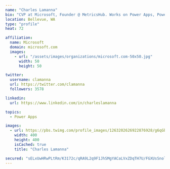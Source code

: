 ```yaml
---
name: "Charles Lamanna"
bio: "CVP at Microsoft, Founder @ MetricsHub. Works on Power Apps, Power Automate, Power Virtual Agent, Common Data Service and Dynamics 365."
location: Bellevue, WA
type: "profile"
heat: 72

affiliation:
  name: Microsoft
  domain: microsoft.com
  images:
    - url: "/assets/images/organizations/microsoft.com-50x50.jpg"
      width: 50
      height: 50

twitter:
  username: clamanna
  url: https://twitter.com/clamanna
  followers: 3578

linkedin:
  url: https://www.linkedin.com/in/charleslamanna

topics:
  - Power Apps

images:
  - url: https://pbs.twimg.com/profile_images/1263202626922876928/g6qGbHZ-_400x400.jpg
    width: 400
    height: 400
    isCached: true
    title: "Charles Lamanna"

secured: "sELxUwHRwPLtRm/K3172c/qRA9L2q9F1JhSMgYACaLVxZDqTH7U/FGXUsSnol2ioV26rMnPIE0jfqsI6BgE7+4w0nqPYbDPH7ezcYJEnx3de0TCkjXkK9fZmhNnBfa5CW/aizDwEmssDdjfgqLZQqVwuzAwquI2lBNe2ol9R9no43jqg2rUm89wF9hu7FTPr7H4lT2wvMXVE9VvdNQoYhF+s7G+MGsxfpCn98Cc5AV5ifnZ/hdB5t0OtgCRm6tRiUsiOpPJcZ0V2oK1g9aQLNLOp5r22547jvoroVwU+xDjOVqmWeW6LNHf0p7T28Wz0LNB+JyDPLelsghUBV3UMocIcn6OPeTm4Jdi3R7SUdVUdyG2tJwJVu1X6Wc+0dRSLz7uWR5vFnMMRwNGL10y3RHOqLMQ1wa7J4g9sC/f54ig=;UFDRtQNN9ZuUwFOaDDZk6A=="
---
```


